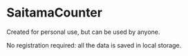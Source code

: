 # SaitamaCounter
Created for personal use, but can be used by anyone.

No registration required: all the data is saved in local storage.
